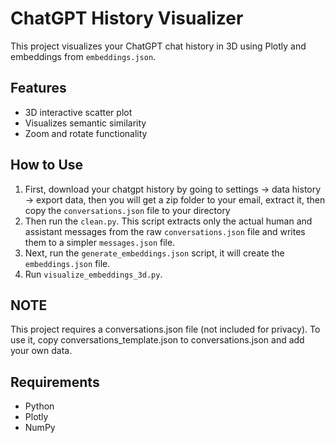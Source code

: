 # ChatGPT History Visualizer

This project visualizes your ChatGPT chat history in 3D using Plotly and embeddings from `embeddings.json`.

## Features

- 3D interactive scatter plot
- Visualizes semantic similarity
- Zoom and rotate functionality

## How to Use

1. First, download your chatgpt history by going to settings -> data history -> export data, then you will get a zip folder to your email, extract it, then copy the `conversations.json` file to your directory
2. Then run the `clean.py`. This script extracts only the actual human and assistant messages from the raw `conversations.json` file and writes them to a simpler `messages.json` file.
3. Next, run the `generate_embeddings.json` script, it will create the `embeddings.json` file.
4. Run `visualize_embeddings_3d.py`.

## NOTE

This project requires a conversations.json file (not included for privacy).
To use it, copy conversations_template.json to conversations.json and add your own data.

## Requirements

- Python
- Plotly
- NumPy
